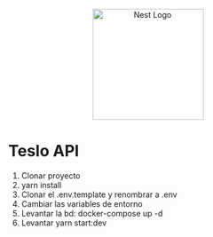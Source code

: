 <p align="center">
  <a href="http://nestjs.com/" target="blank"><img src="https://nestjs.com/img/logo-small.svg" width="200" alt="Nest Logo" /></a>
</p>

# Teslo API

1. Clonar proyecto
2. yarn install
3. Clonar el .env.template y renombrar a .env
4. Cambiar las variables de entorno
5. Levantar la bd: docker-compose up -d
6. Levantar yarn start:dev